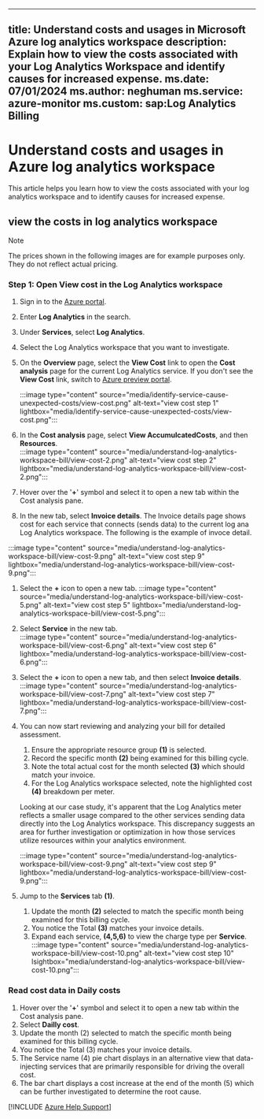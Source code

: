 
---
title: Understand costs and usages in Microsoft Azure log analytics workspace
description: Explain how to view the costs associated with your Log Analytics Workspace and identify causes for increased expense.
ms.date: 07/01/2024
ms.author: neghuman
ms.service: azure-monitor
ms.custom: sap:Log Analytics Billing
---

# Understand costs and usages in Azure log analytics workspace

This article helps you learn how to view the costs associated with your log analytics workspace and to identify causes for increased expense.

##  view the costs in log analytics workspace

> [!NOTE]
> The prices shown in the following images are for example purposes only. They do not reflect actual pricing.

### Step 1: Open View cost in the Log Analytics workspace

1. Sign in to the [Azure portal](https://portal.azure.com). 
1. Enter **Log Analytics** in the search.
1. Under **Services**, select **Log Analytics**.
1. Select the Log Analytics workspace that you want to investigate.  
1. On the **Overview** page, select the **View Cost** link to open the **Cost analysis** page for the current Log Analytics service. If you don't see the **View Cost** link, switch to [Azure preview portal](https://preview.portal.azure.com/). 

    :::image type="content" source="media/identify-service-cause-unexpected-costs/view-cost.png" alt-text="view cost step 1" lightbox="media/identify-service-cause-unexpected-costs/view-cost.png":::


1. In the **Cost analysis** page, select **View AccumulcatedCosts**, and then **Resources**.  
:::image type="content" source="media/understand-log-analytics-workspace-bill/view-cost-2.png" alt-text="view cost step 2" lightbox="media/understand-log-analytics-workspace-bill/view-cost-2.png":::




1. Hover over the '**+**' symbol and select it to open a new tab within the Cost analysis pane.  
1. In the new tab, select **Invoice details**. The Invoice details page shows cost for each service that connects (sends data) to the current log ana Log Analytics workspace.
The following is the example of invoce detail.

:::image type="content" source="media/understand-log-analytics-workspace-bill/view-cost-9.png" alt-text="view cost step 9" lightbox="media/understand-log-analytics-workspace-bill/view-cost-9.png":::

1.  Select the **+** icon to open a new tab.
:::image type="content" source="media/understand-log-analytics-workspace-bill/view-cost-5.png" alt-text="view cost step 5" lightbox="media/understand-log-analytics-workspace-bill/view-cost-5.png":::

1. Select **Service** in the new tab.  
:::image type="content" source="media/understand-log-analytics-workspace-bill/view-cost-6.png" alt-text="view cost step 6" lightbox="media/understand-log-analytics-workspace-bill/view-cost-6.png":::

1. Select the **+** icon to open a new tab, and then select **Invoice details**.
:::image type="content" source="media/understand-log-analytics-workspace-bill/view-cost-7.png" alt-text="view cost step 7" lightbox="media/understand-log-analytics-workspace-bill/view-cost-7.png":::




1. You can now start reviewing and analyzing your bill for detailed assessment.  
    1. Ensure the appropriate resource group **(1)** is selected.
    1. Record the specific month **(2)** being examined for this billing cycle.
    1. Note the total actual cost for the month selected **(3)** which should match your invoice.
    1. For the Log Analytics workspace selected, note the highlighted cost **(4)** breakdown per meter.
    
     Looking at our case study, it's apparent that the Log Analytics meter reflects a smaller usage compared to the other services sending data directly into the Log Analytics workspace. This discrepancy suggests an area for further investigation or optimization in how those services utilize resources within your analytics environment.  

     :::image type="content" source="media/understand-log-analytics-workspace-bill/view-cost-9.png" alt-text="view cost step 9" lightbox="media/understand-log-analytics-workspace-bill/view-cost-9.png":::

1. Jump to the **Services** tab **(1)**.
    1. Update the month **(2)** selected to match the specific month being examined for this billing cycle.  
    1. You notice the Total **(3)** matches your invoice details.  
    1. Expand each service, **(4,5,6)** to view the charge type per **Service**.  
:::image type="content" source="media/understand-log-analytics-workspace-bill/view-cost-10.png" alt-text="view cost step 10" lsightbox="media/understand-log-analytics-workspace-bill/view-cost-10.png":::

### Read cost data in Daily costs

1. Hover over the '**+**' symbol and select it to open a new tab within the Cost analysis pane.  
1. Select **Dailly cost**.  
1. Update the month (2) selected to match the specific month being examined for this billing cycle.
1. You notice the Total (3) matches your invoice details.
1. The Service name (4) pie chart displays in an alternative view that data-injecting services that are primarily responsible for driving the overall cost.
1. The bar chart displays a cost increase at the end of the month (5) which can be further investigated to determine the root cause.


[!INCLUDE [Azure Help Support](../../../../includes/azure-help-support.md)]
